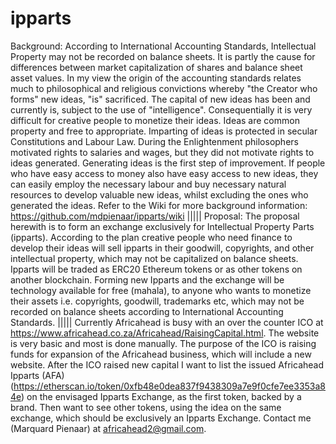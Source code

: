 # ipparts
Background: According to International Accounting Standards, Intellectual
Property may not be recorded on balance sheets. It is partly the cause for
differences between market capitalization of shares and balance sheet asset
values. In my view the origin of the accounting standards relates much to
philosophical and religious convictions whereby "the Creator who forms" new
ideas, "is" sacrificed. The capital of new ideas has been and currently is,
subject to the use of "intelligence". Consequentially it is very difficult
for creative people to monetize their ideas. Ideas are common property and
free to appropriate. Imparting of ideas is protected in secular Constitutions
and Labour Law. During the Enlightenment philosophers motivated rights to
salaries and wages, but they did not motivate rights to ideas generated.
Generating ideas is the first step of improvement. If people who have easy
access to money also have easy access to new ideas, they can easily employ
the necessary labour and buy necessary natural resources to develop valuable
new ideas, whilst excluding the ones who generated the ideas. Refer to the Wiki
for more background information: https://github.com/mdpienaar/ipparts/wiki |||||
Proposal: The proposal herewith is to form an exchange exclusively for
Intellectual Property Parts (ipparts). According to the plan creative people
who need finance to develop their ideas will sell ipparts in their goodwill, copyrights,
and other intellectual property, which may not be capitalized on balance sheets.
Ipparts will be traded as ERC20 Ethereum tokens or as other tokens on another
blockchain. Forming new Ipparts
and the exchange will be technology available for free (mahala), to anyone
who wants to monetize their assets i.e. copyrights, goodwill, trademarks etc,
which may not be recorded on balance sheets according to International Accounting
Standards. ||||| Currently Africahead is busy with an over the counter ICO at
https://www.africahead.co.za/Africahead/RaisingCapital.html. The website is very 
basic and most is done manually. The purpose of the ICO is raising funds for expansion
of the Africahead business, which will include a new website. After the ICO raised new
capital I want to list the issued Africahead Ipparts (AFA) 
(https://etherscan.io/token/0xfb48e0dea837f9438309a7e9f0cfe7ee3353a84e) on the envisaged
Ipparts Exchange, as the first token, backed by a brand. Then want to see other tokens,
using the idea on the same exchange, which should be exclusively an Ipparts Exchange.
Contact me (Marquard Pienaar) at africahead2@gmail.com.
